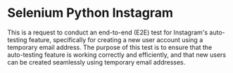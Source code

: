 # Selenium Python Instagram
This is a request to conduct an end-to-end (E2E) test for Instagram's auto-testing feature, specifically for creating a new user account using a temporary email address. The purpose of this test is to ensure that the auto-testing feature is working correctly and efficiently, and that new users can be created seamlessly using temporary email addresses.
